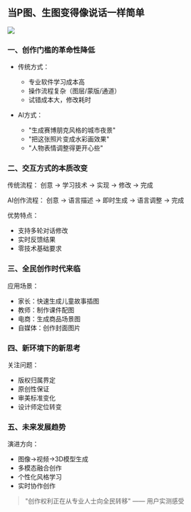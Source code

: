## 当P图、生图变得像说话一样简单

![](https://pic.imgdd.cc/item/67e3bc5f218de299ca98585e.png)

### 一、创作门槛的革命性降低

- 传统方式：
  - 专业软件学习成本高
  - 操作流程复杂（图层/蒙版/通道）
  - 试错成本大，修改耗时

- AI方式：
  - "生成赛博朋克风格的城市夜景"
  - "把这张照片变成水彩画效果"
  - "人物表情调整得更开心些"

### 二、交互方式的本质改变

传统流程：
创意 → 学习技术 → 实现 → 修改 → 完成

AI创作流程：
创意 → 语言描述 → 即时生成 → 语言调整 → 完成

优势特点：
- 支持多轮对话修改
- 实时反馈结果
- 零技术基础要求

### 三、全民创作时代来临

应用场景：
- 家长：快速生成儿童故事插图
- 教师：制作课件配图
- 电商：生成商品场景图
- 自媒体：创作封面图片

### 四、新环境下的新思考

关注问题：
- 版权归属界定
- 原创性保证
- 审美标准变化
- 设计师定位转变

### 五、未来发展趋势

演进方向：
- 图像→视频→3D模型生成
- 多模态融合创作
- 个性化风格学习
- 实时协作创作

> "创作权利正在从专业人士向全民转移" —— 用户实测感受